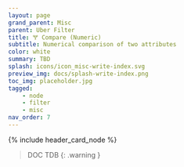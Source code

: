 ```yaml
---
layout: page
grand_parent: Misc
parent: Uber Filter
title: 🝖 Compare (Numeric)
subtitle: Numerical comparison of two attributes
color: white
summary: TBD
splash: icons/icon_misc-write-index.svg
preview_img: docs/splash-write-index.png
toc_img: placeholder.jpg
tagged: 
    - node
    - filter
    - misc
nav_order: 7
---
```


{% include header_card_node %}

> DOC TDB
{: .warning }